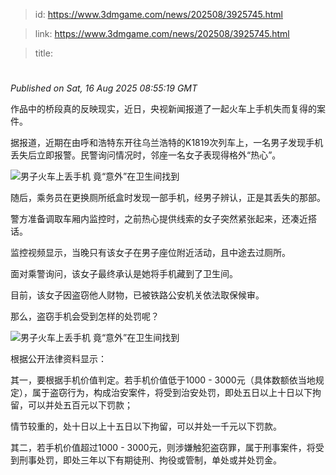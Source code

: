 > id: https://www.3dmgame.com/news/202508/3925745.html

> link: https://www.3dmgame.com/news/202508/3925745.html

> title: 

# 
_Published on Sat, 16 Aug 2025 08:55:19 GMT_

作品中的桥段真的反映现实，近日，央视新闻报道了一起火车上手机失而复得的案件。

据报道，近期在由呼和浩特东开往乌兰浩特的K1819次列车上，一名男子发现手机丢失后立即报警。民警询问情况时，邻座一名女子表现得格外“热心”。

![男子火车上丢手机 竟“意外”在卫生间找到](https://img.3dmgame.com/uploads/images/news/20250816/1755334423_988276.png)

随后，乘务员在更换厕所纸盒时发现一部手机，经男子辨认，正是其丢失的那部。

警方准备调取车厢内监控时，之前热心提供线索的女子突然紧张起来，还凑近搭话。

监控视频显示，当晚只有该女子在男子座位附近活动，且中途去过厕所。

面对乘警询问，该女子最终承认是她将手机藏到了卫生间。

目前，该女子因盗窃他人财物，已被铁路公安机关依法取保候审。

那么，盗窃手机会受到怎样的处罚呢？

![男子火车上丢手机 竟“意外”在卫生间找到](https://img.3dmgame.com/uploads/images/news/20250816/1755334444_161673.png)

根据公开法律资料显示：

其一，要根据手机价值判定。若手机价值低于1000 - 3000元（具体数额依当地规定），属于盗窃行为，构成治安案件，将受到治安处罚，即处五日以上十日以下拘留，可以并处五百元以下罚款；

情节较重的，处十日以上十五日以下拘留，可以并处一千元以下罚款。

其二，若手机价值超过1000 - 3000元，则涉嫌触犯盗窃罪，属于刑事案件，将受到刑事处罚，即处三年以下有期徒刑、拘役或管制，单处或并处罚金。

